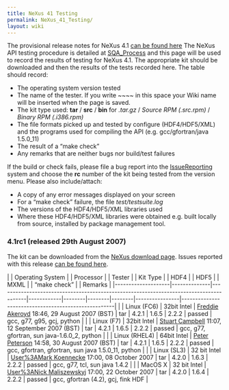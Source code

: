 ```yaml
---
title: NeXus 41 Testing
permalink: NeXus_41_Testing/
layout: wiki
---
```


The provisional release notes for NeXus 4.1 [can be found
here](Nexus_41_Release_Notes "wikilink") The NeXus API testing procedure
is detailed at [SQA\_Process](SQA_Process "wikilink") and this page will
be used to record the results of testing for NeXus 4.1. The appropriate
kit should be downloaded and then the results of the tests recorded
here. The table should record:

-   The operating system version tested
-   The name of the tester. If you write ~~~~ in this space your Wiki
    name will be inserted when the page is saved.
-   The kit type used: **tar** / **src** / **bin** for *.tar.gz* /
    *Source RPM (.src.rpm)* / *Binary RPM (.i386.rpm)*
-   The file formats picked up and tested by configure (HDF4/HDF5/XML)
    and the programs used for compiling the API (e.g. gcc/gfortran/java
    1.5.0\_11)
-   The result of a “make check”
-   Any remarks that are neither bugs nor build/test failures

If the build or check fails, please file a bug report into the
[IssueReporting](IssueReporting "wikilink") system and choose the **rc**
number of the kit being tested from the version menu. Please also
include/attach:

-   A copy of any error messages displayed on your screen
-   For a “make check” failure, the file *test/testsuite.log*
-   The versions of the HDF4/HDF5/XML libraries used
-   Where these HDF4/HDF5/XML libraries were obtained e.g. built locally
    from source, installed by <whatever> package management tool.

### 4.1rc1 (released 29th August 2007)

The kit can be downloaded from the [NeXus download
page](http://download.nexusformat.org/kits/nx41testing.shtml). Issues
reported with this release [can be found
here](http://trac.nexusformat.org/code/query?status=new&status=assigned&status=reopened&status=closed&version=4.1rc1&order=priority).

| | Operating System | | Processor  | | Tester                                                                               | | Kit Type | | HDF4 | | HDF5 | | MXML | | “make check” | | Remarks                                           |
|--------------------|--------------|----------------------------------------------------------------------------------------|------------|--------|--------|--------|----------------|-----------------------------------------------------|
| | Linux (FC6)      | 32bit Intel  | [Freddie Akeroyd](User%3AFreddie_Akeroyd "wikilink") 18:46, 29 August 2007 (BST)       | tar        | 4.2.1  | 1.6.5  | 2.2.2  | passed         | gcc, g77, g95, gcj, python                          |
| | Linux (F7)       | 32bit Intel  | [Stuart Campbell](User%3AStuart_Campbell "wikilink") 11:07, 12 September 2007 (BST)    | tar        | 4.2.1  | 1.6.5  | 2.2.2  | passed         | gcc, g77, gfortran, sun java-1.6.0\_2, python       |
| | Linux (RHEL4)    | 64bit Intel  | [Peter Peterson](User%3APeter_Peterson "wikilink") 14:58, 30 August 2007 (BST)         | tar        | 4.2.1  | 1.6.5  | 2.2.2  | passed         | gcc, gfortran, gfortran, sun java 1.5.0\_11, python |
| | Linux (SL3)      | 32 bit Intel | [User%3AMark Koennecke](User%3AMark_Koennecke "wikilink") 17:00, 08 October 2007       | tar        | 4.2.0  | 1.6.3  | 2.2.2  | passed         | gcc, g77, tcl, sun java 1.4.2                       |
| | MacOS X          | 32 bit Intel | [User%3ANick Maliszewskyj](User%3ANick_Maliszewskyj "wikilink") 17:00, 22 October 2007 | tar        | 4.2.0  | 1.6.4  | 2.2.2  | passed         | gcc, gfortran (4.2), gcj, fink HDF                  |


